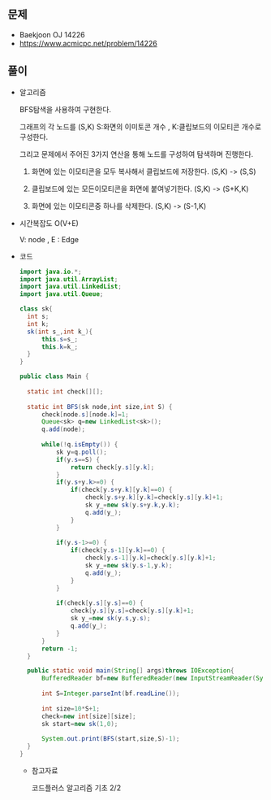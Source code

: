 문제
-----

+ Baekjoon OJ 14226
+ https://www.acmicpc.net/problem/14226

풀이 
------

+ 알고리즘

  BFS탐색을 사용하여 구현한다.

  그래프의 각 노드를 (S,K) S:화면의 이미토콘 개수 , K:클립보드의 이모티콘 개수로 구성한다.

  그리고 문제에서 주어진 3가지 연산을 통해 노드를 구성하여 탐색하며 진행한다.

  1. 화면에 있는 이모티콘을 모두 복사해서 클립보드에 저장한다. (S,K) -> (S,S)

  2. 클립보드에 있는 모든이모티콘을 화면에 붙여넣기한다.  (S,K) -> (S+K,K)

  3. 화면에 있는 이모티콘중 하나를 삭제한다. (S,K) -> (S-1,K)

     

+ 시간복잡도 O(V+E)

  V: node , E : Edge

  

+ 코드

  ``` java
  import java.io.*;
  import java.util.ArrayList;
  import java.util.LinkedList;
  import java.util.Queue;
  
  class sk{
  	int s;
  	int k;
  	sk(int s_,int k_){
  		this.s=s_;
  		this.k=k_;
  	}
  }
  
  public class Main {
  	
  	static int check[][];
  	
  	static int BFS(sk node,int size,int S) {
  		check[node.s][node.k]=1;
  		Queue<sk> q=new LinkedList<sk>();
  		q.add(node);
  		
  		while(!q.isEmpty()) {
  			sk y=q.poll();
  			if(y.s==S) {
  				return check[y.s][y.k];
  			}
  			if(y.s+y.k>=0) {
  				if(check[y.s+y.k][y.k]==0) {
  					check[y.s+y.k][y.k]=check[y.s][y.k]+1;
  					sk y_=new sk(y.s+y.k,y.k);
  					q.add(y_);
  				}
  			}
  			
  			if(y.s-1>=0) {
  				if(check[y.s-1][y.k]==0) {
  					check[y.s-1][y.k]=check[y.s][y.k]+1;
  					sk y_=new sk(y.s-1,y.k);
  					q.add(y_);
  				}
  			}
  			
  			if(check[y.s][y.s]==0) {
  				check[y.s][y.s]=check[y.s][y.k]+1;
  				sk y_=new sk(y.s,y.s);
  				q.add(y_);
  			}
  		}
  		return -1;
  	}
  
  	public static void main(String[] args)throws IOException{
  		BufferedReader bf=new BufferedReader(new InputStreamReader(System.in));
  		
  		int S=Integer.parseInt(bf.readLine());
  		
  		int size=10*S+1;
  		check=new int[size][size];
  		sk start=new sk(1,0);
  		
  		System.out.print(BFS(start,size,S)-1);
  	}
  }
  
  ```

  

  + 참고자료

    코드플러스 알고리즘 기초 2/2